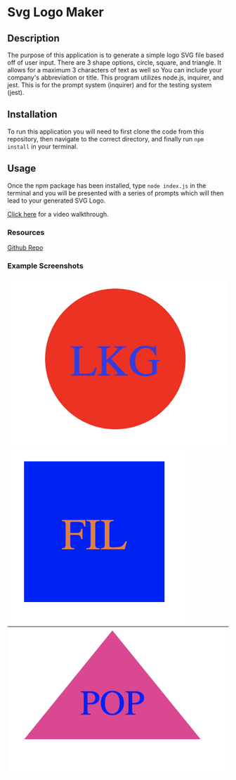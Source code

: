 # Svg Logo Maker
## Description
The purpose of this application is to generate a simple logo SVG file based off of user input. There are 3 shape options, circle, square, and triangle. It allows for a maximum 3 characters of text as well so You can include your company's abbreviation or title. This program utilizes node.js, inquirer, and jest. This is for the prompt system (inquirer) and for the testing system (jest).
## Installation
To run this application you will need to first clone the code from this repository, then navigate to the correct directory, and finally run `npm install` in your terminal.
## Usage
Once the npm package has been installed, type `node index.js` in the terminal and you will be presented with a series of prompts which will then lead to your generated SVG Logo.

[Click here](./images/walkthrough.mp4) for a video walkthrough.
### Resources
[Github Repo](https://github.com/cdgonzo23)

### Example Screenshots
![Circle Example Screenshot](./images/screenshot_circle.png)
![Square Example Screenshot](./images/screenshot_square.png)
![Triangle Example Screenshot](./images/screenshot_triangle.png)